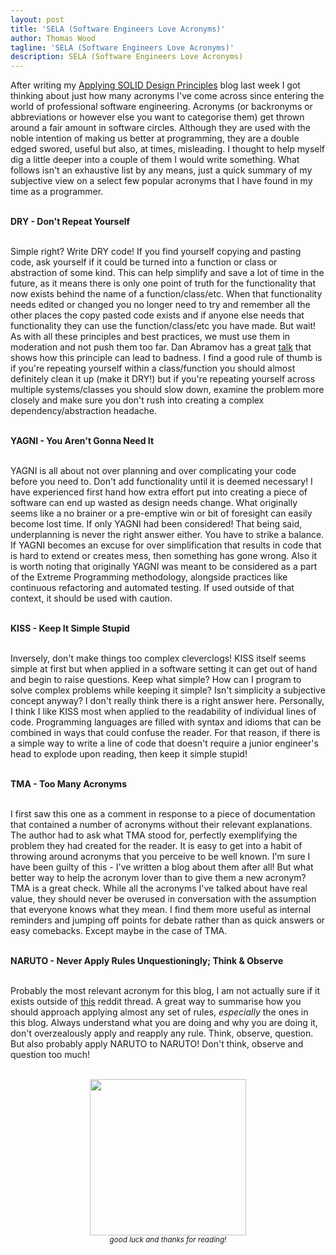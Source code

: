 ```yaml
---
layout: post
title: 'SELA (Software Engineers Love Acronyms)'
author: Thomas Wood
tagline: 'SELA (Software Engineers Love Acronyms)'
description: SELA (Software Engineers Love Acronyms)
---
```


<p align="left">
  After writing my <a href="https://helloimtw.me/pages/blogs/applyingsolidprinciples.html">Applying SOLID Design Principles</a> blog last week I got thinking about just how many acronyms I've come across since entering the world of professional software engineering. Acronyms (or backronyms or abbreviations or however else you want to  categorise them) get thrown around a fair amount in software circles. Although they are used with the noble intention of making us better at programming, they are a double edged swored, useful but also, at times, misleading. I thought to help myself dig a little deeper into a couple of them I would write something. What follows isn't an exhaustive list by any means, just a quick summary of my subjective view on a select few popular acronyms that I have found in my time as a programmer.<br/><br/>

<b>DRY - Don't Repeat Yourself</b><br/><br/>

Simple right? Write DRY code! If you find yourself copying and pasting code, ask yourself if it could be turned into a function or class or abstraction of some kind. This can help simplify and save a lot of time in the future, as it means there is only one point of truth for the functionality that now exists behind the name of a function/class/etc. When that functionality needs edited or changed you no longer need to try and remember all the other places the copy pasted code exists and if anyone else needs that functionality they can use the function/class/etc you have made. But wait! As with all these principles and best practices, we must use them in moderation and not push them too far. Dan Abramov has a great <a href="https://www.deconstructconf.com/2019/dan-abramov-the-wet-codebase">talk</a> that shows how this principle can lead to badness. I find a good rule of thumb is if you're repeating yourself within a class/function you should almost definitely clean it up (make it DRY!) but if you're repeating yourself across multiple systems/classes you should slow down, examine the problem more closely and make sure you don't rush into creating a complex dependency/abstraction headache.<br/><br/>

<b>YAGNI - You Aren't Gonna Need It</b><br/><br/>

YAGNI is all about not over planning and over complicating your code before you need to. Don't add functionality until it is deemed necessary! I have experienced first hand how extra effort put into creating a piece of software can end up wasted as design needs change. What originally seems like a no brainer or a pre-emptive win or bit of foresight can easily become lost time. If only YAGNI had been considered! That being said, underplanning is never the right answer either. You have to strike a balance. If YAGNI becomes an excuse for over simplification that results in code that is hard to extend or creates mess, then something has gone wrong. Also it is worth noting that originally YAGNI was meant to be considered as a part of the Extreme Programming methodology, alongside practices like continuous refactoring and automated testing. If used outside of that context, it should be used with caution.<br/><br/>   

<b>KISS - Keep It Simple Stupid</b><br/><br/>

Inversely, don't make things too complex cleverclogs! KISS itself seems simple at first but when applied in a software setting it can get out of hand and begin to raise questions. Keep what simple? How can I program to solve complex problems while keeping it simple? Isn't simplicity a subjective concept anyway? I don't really think there is a right answer here. Personally, I think I like KISS most when applied to the readability of individual lines of code. Programming languages are filled with syntax and idioms that can be combined in ways that could confuse the reader. For that reason, if there is a simple way to write a line of code that doesn't require a junior engineer's head to explode upon reading, then keep it simple stupid!<br/><br/>

<b>TMA - Too Many Acronyms</b><br/><br/>

I first saw this one as a comment in response to a piece of documentation that contained a number of acronyms without their relevant explanations. The author had to ask what TMA stood for, perfectly exemplifying the problem they had created for the reader. It is easy to get into a habit of throwing around acronyms that you perceive to be well known. I'm sure I have been guilty of this - I've written a blog about them after all! But what better way to help the acronym lover than to give them a new acronym? TMA is a great check. While all the acronyms I've talked about have real value, they should never be overused in conversation with the assumption that everyone knows what they mean. I find them more useful as internal reminders and jumping off points for debate rather than as quick answers or easy comebacks. Except maybe in the case of TMA.<br/><br/>

<b>NARUTO - Never Apply Rules Unquestioningly; Think & Observe</b><br/><br/>

Probably the most relevant acronym for this blog, I am not actually sure if it exists outside of <a href="https://www.reddit.com/r/programming/comments/1bmicj0/3_software_development_principles_i_wish_i_knew/">this</a> reddit thread. A great way to summarise how you should approach applying almost any set of rules, <i>especially</i> the ones in this blog. Always understand what you are doing and why you are doing it, don't overzealously apply and reapply any rule. Think, observe, question. But also probably apply NARUTO to NARUTO! Don't think, observe and question too much!<br/><br/>

<p align="center">
  <img src="https://twood27897.github.io/assets/naruto.gif" width="250" height="250"><br/><sup><i>good luck and thanks for reading!</i></sup><br/><br/>
</p>
</p>
